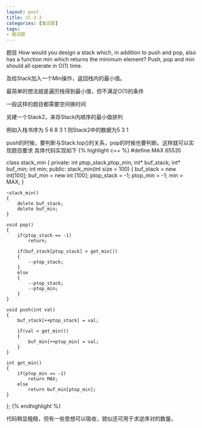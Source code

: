 ```yaml
---
layout: post
title: CC-3-2
categories: [面试题]
tags:
- 面试题
---
```


题目
How would you design a stack which, in addition to push and pop, also has a function min which returns the minimum element? Push, pop and min should all operate in O(1) time.

及给Stack加入一个Min操作，返回栈内的最小值。

最简单的想法就是遍历栈得到最小值，但不满足O(1)的条件

一般这样的题目都需要空间换时间

另建一个Stack2，来存Stack内顺序的最小值排列

例如入栈书序为  5 6 8 3 1
则Stack2中的数据为5 3 1

push的时候，要判断与Stack.top()的关系，pop的时候也要判断。这样就可以实现题目要求
具体代码实现如下
{% highlight c++ %}
#define MAX 65535

class stack_min
{
private:
	int ptop_stack,ptop_min;
	int* buf_stack;
	int* buf_min;
	int min;
public:
	stack_min(int size = 100)
	{
		buf_stack = new int[100];
		buf_min = new int [100];
		ptop_stack = -1;
		ptop_min = -1;
		min = MAX;
	}

	~stack_min()
	{
		delete buf_stack;
		delete buf_min;
	}

	void pop()
	{
		if(ptop_stack == -1)
			return;

		if(buf_stack[ptop_stack] > get_min())
		{
			--ptop_stack;
		}
		else
		{
			--ptop_stack;
			--ptop_min;
		}
	}

	void push(int val)
	{
		buf_stack[++ptop_stack] = val;
		
		if(val < get_min())
		{
			buf_min[++ptop_min] = val;	
		}
	}

	int get_min()
	{
		if(ptop_min == -1)
			return MAX;
		else
			return buf_min[ptop_min];
	}
};
{% endhighlight %}

代码稍显粗糙，但有一些思想可以吸收，貌似还可用于求逆序对的数量。
